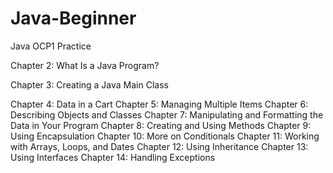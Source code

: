 # Java-Beginner
Java OCP1  Practice 


Chapter 2:  What Is a Java Program?


Chapter 3:  Creating a Java Main Class


Chapter 4:  Data in a Cart
Chapter 5:  Managing Multiple Items
Chapter 6:  Describing Objects and Classes
Chapter 7:  Manipulating and Formatting the Data in Your Program
Chapter 8:  Creating and Using Methods
Chapter 9:  Using Encapsulation
Chapter 10: More on Conditionals
Chapter 11: Working with Arrays, Loops, and Dates
Chapter 12: Using Inheritance
Chapter 13: Using Interfaces
Chapter 14: Handling Exceptions



